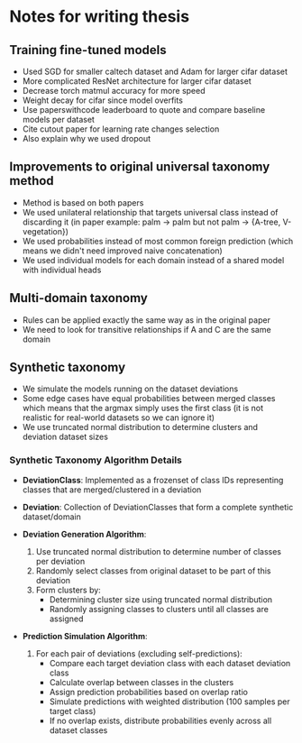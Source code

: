 # Notes for writing thesis

## Training fine-tuned models

- Used SGD for smaller caltech dataset and Adam for larger cifar dataset
- More complicated ResNet architecture for larger cifar dataset
- Decrease torch matmul accuracy for more speed
- Weight decay for cifar since model overfits
- Use paperswithcode leaderboard to quote and compare baseline models per dataset
- Cite cutout paper for learning rate changes selection
- Also explain why we used dropout

## Improvements to original universal taxonomy method

- Method is based on both papers
- We used unilateral relationship that targets universal class instead of discarding it (in paper example: palm -> palm but not palm -> {A-tree, V-vegetation})
- We used probabilities instead of most common foreign prediction (which means we didn't need improved naive concatenation)
- We used individual models for each domain instead of a shared model with individual heads

## Multi-domain taxonomy

- Rules can be applied exactly the same way as in the original paper
- We need to look for transitive relationships if A and C are the same domain

## Synthetic taxonomy

- We simulate the models running on the dataset deviations
- Some edge cases have equal probabilities between merged classes which means that the argmax simply uses the first class (it is not realistic for real-world datasets so we can ignore it)
- We use truncated normal distribution to determine clusters and deviation dataset sizes

### Synthetic Taxonomy Algorithm Details

- **DeviationClass**: Implemented as a frozenset of class IDs representing classes that are merged/clustered in a deviation
- **Deviation**: Collection of DeviationClasses that form a complete synthetic dataset/domain
- **Deviation Generation Algorithm**:
  1. Use truncated normal distribution to determine number of classes per deviation
  2. Randomly select classes from original dataset to be part of this deviation
  3. Form clusters by:
     - Determining cluster size using truncated normal distribution
     - Randomly assigning classes to clusters until all classes are assigned
  
- **Prediction Simulation Algorithm**:
  1. For each pair of deviations (excluding self-predictions):
     - Compare each target deviation class with each dataset deviation class
     - Calculate overlap between classes in the clusters
     - Assign prediction probabilities based on overlap ratio
     - Simulate predictions with weighted distribution (100 samples per target class)
     - If no overlap exists, distribute probabilities evenly across all dataset classes
